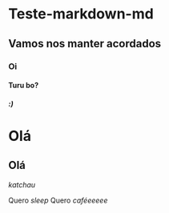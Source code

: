 # Teste-markdown-md
## Vamos nos manter acordados
### Oi
#### Turu bo?
##### :)
Olá
====
Olá
----
*katchau*

Quero *sleep*
Quero _caféeeeee_
